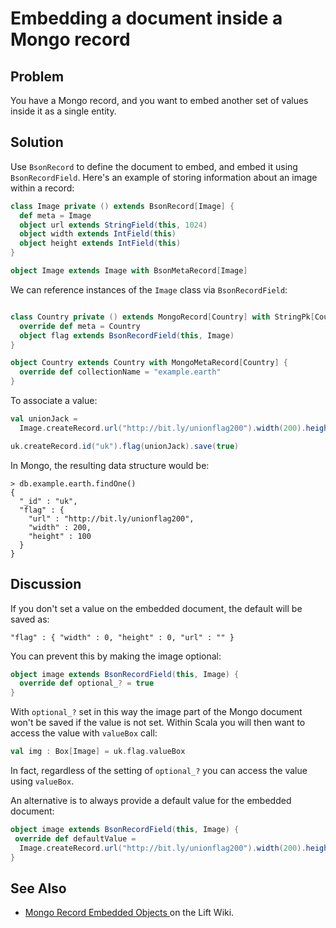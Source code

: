 
Embedding a document inside a Mongo record
================================

Problem
-------

You have a Mongo record, and you want to embed another set of values inside it as a single entity.


Solution
--------

Use `BsonRecord` to define the document to embed, and embed it using `BsonRecordField`.  Here's an example of storing information about an image within a record:

```scala
class Image private () extends BsonRecord[Image] {
  def meta = Image
  object url extends StringField(this, 1024)
  object width extends IntField(this)
  object height extends IntField(this)
}

object Image extends Image with BsonMetaRecord[Image]
```

We can reference instances of the `Image` class via `BsonRecordField`:

```scala

class Country private () extends MongoRecord[Country] with StringPk[Country] {
  override def meta = Country
  object flag extends BsonRecordField(this, Image)
}

object Country extends Country with MongoMetaRecord[Country] {
  override def collectionName = "example.earth"
}
```

To associate a value:

```scala
val unionJack = 
  Image.createRecord.url("http://bit.ly/unionflag200").width(200).height(100)

uk.createRecord.id("uk").flag(unionJack).save(true)
```

In Mongo, the resulting data structure would be:

```
> db.example.earth.findOne()
{
  "_id" : "uk",
  "flag" : {
    "url" : "http://bit.ly/unionflag200",
    "width" : 200,
    "height" : 100
  }
}
```


Discussion
----------

If you don't set a value on the embedded document, the default will be saved as:

```
"flag" : { "width" : 0, "height" : 0, "url" : "" } 
```

You can prevent this by making the image optional:

```scala
object image extends BsonRecordField(this, Image) {
  override def optional_? = true
}
```

With `optional_?` set in this way the image part of the Mongo document won't be saved if the value is not set.  Within Scala you will then want to access the value with `valueBox` call:

```scala
val img : Box[Image] = uk.flag.valueBox
```

In fact, regardless of the setting of `optional_?` you can access the value using `valueBox`.


An alternative is to always provide a default value for the embedded document:

```scala
object image extends BsonRecordField(this, Image) {
 override def defaultValue = 
  Image.createRecord.url("http://bit.ly/unionflag200").width(200).height(100)
}
```


See Also
--------

* [Mongo Record Embedded Objects
](https://www.assembla.com/spaces/liftweb/wiki/Mongo_Record_Embedded_Objects) on the Lift Wiki.



